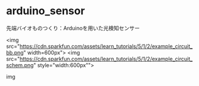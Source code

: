 # arduino_sensor
先端バイオものつくり：Arduinoを用いた光検知センサー


<img src="https://cdn.sparkfun.com/assets/learn_tutorials/5/1/2/example_circuit_bb.png" width=600px">
<img src="https://cdn.sparkfun.com/assets/learn_tutorials/5/1/2/example_circuit_schem.png" style="width:600px"">

<p>img</p>
